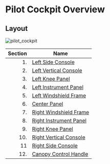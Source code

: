 # Pilot Cockpit Overview

## Layout

![pilot_cockpit](../../img/pilotcockpit.png)

| Section | Name                                 |
| --------------:| -------------------------------------------- |
| 1.             | [Left Side Console](left_console.md)|
| 2.             | [Left Vertical Console](left_vertical_console.md) |
| 3.             | [Left Knee Panel](left_knee_panel.md)        |
| 4.             | [Left Instrument Panel](left_instrument_panel.md) |
| 5.             | [Left Windshield Frame](left_windshield_frame.md)|
| 6.             | [Center Panel](center_panel.md)              |
| 7.             | [Right Windshield Frame](right_windshield_frame.md) |
| 8.             | [Right Instrument Panel](right_instrument_panel.md) |
| 9.             | [Right Knee Panel](right_knee_panel.md)      |
| 10.            | [Right Vertical Console](right_vertical_console.md) |
| 11             | [Right Side Console](right_console.md) |
| 12.            | [Canopy Control Handle](canopy_control_handle.md) |
